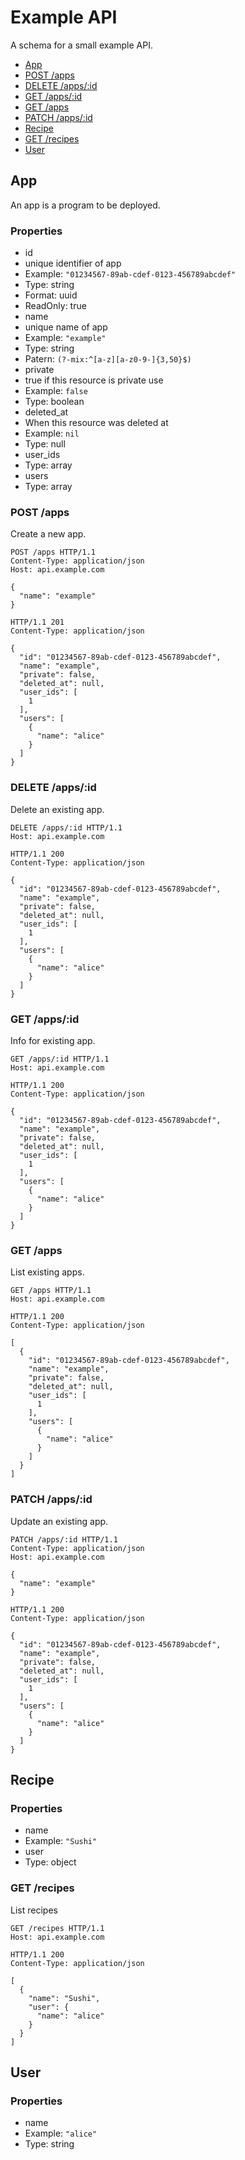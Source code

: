 # Example API
A schema for a small example API.
* [App](#app)
 * [POST /apps](#post-apps)
 * [DELETE /apps/:id](#delete-appsid)
 * [GET /apps/:id](#get-appsid)
 * [GET /apps](#get-apps)
 * [PATCH /apps/:id](#patch-appsid)
* [Recipe](#recipe)
 * [GET /recipes](#get-recipes)
* [User](#user)

## App
An app is a program to be deployed.

### Properties
* id
 * unique identifier of app
 * Example: `"01234567-89ab-cdef-0123-456789abcdef"`
 * Type: string
 * Format: uuid
 * ReadOnly: true
* name
 * unique name of app
 * Example: `"example"`
 * Type: string
 * Patern: `(?-mix:^[a-z][a-z0-9-]{3,50}$)`
* private
 * true if this resource is private use
 * Example: `false`
 * Type: boolean
* deleted_at
 * When this resource was deleted at
 * Example: `nil`
 * Type: null
* user_ids
 * Type: array
* users
 * Type: array

### POST /apps
Create a new app.

```
POST /apps HTTP/1.1
Content-Type: application/json
Host: api.example.com

{
  "name": "example"
}
```

```
HTTP/1.1 201
Content-Type: application/json

{
  "id": "01234567-89ab-cdef-0123-456789abcdef",
  "name": "example",
  "private": false,
  "deleted_at": null,
  "user_ids": [
    1
  ],
  "users": [
    {
      "name": "alice"
    }
  ]
}
```

### DELETE /apps/:id
Delete an existing app.

```
DELETE /apps/:id HTTP/1.1
Host: api.example.com
```

```
HTTP/1.1 200
Content-Type: application/json

{
  "id": "01234567-89ab-cdef-0123-456789abcdef",
  "name": "example",
  "private": false,
  "deleted_at": null,
  "user_ids": [
    1
  ],
  "users": [
    {
      "name": "alice"
    }
  ]
}
```

### GET /apps/:id
Info for existing app.

```
GET /apps/:id HTTP/1.1
Host: api.example.com
```

```
HTTP/1.1 200
Content-Type: application/json

{
  "id": "01234567-89ab-cdef-0123-456789abcdef",
  "name": "example",
  "private": false,
  "deleted_at": null,
  "user_ids": [
    1
  ],
  "users": [
    {
      "name": "alice"
    }
  ]
}
```

### GET /apps
List existing apps.

```
GET /apps HTTP/1.1
Host: api.example.com
```

```
HTTP/1.1 200
Content-Type: application/json

[
  {
    "id": "01234567-89ab-cdef-0123-456789abcdef",
    "name": "example",
    "private": false,
    "deleted_at": null,
    "user_ids": [
      1
    ],
    "users": [
      {
        "name": "alice"
      }
    ]
  }
]
```

### PATCH /apps/:id
Update an existing app.

```
PATCH /apps/:id HTTP/1.1
Content-Type: application/json
Host: api.example.com

{
  "name": "example"
}
```

```
HTTP/1.1 200
Content-Type: application/json

{
  "id": "01234567-89ab-cdef-0123-456789abcdef",
  "name": "example",
  "private": false,
  "deleted_at": null,
  "user_ids": [
    1
  ],
  "users": [
    {
      "name": "alice"
    }
  ]
}
```

## Recipe


### Properties
* name
 * Example: `"Sushi"`
* user
 * Type: object

### GET /recipes
List recipes

```
GET /recipes HTTP/1.1
Host: api.example.com
```

```
HTTP/1.1 200
Content-Type: application/json

[
  {
    "name": "Sushi",
    "user": {
      "name": "alice"
    }
  }
]
```

## User


### Properties
* name
 * Example: `"alice"`
 * Type: string

